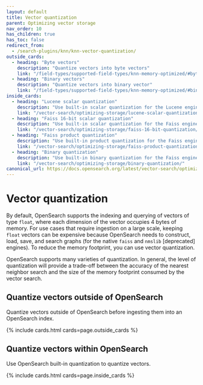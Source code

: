```yaml
---
layout: default
title: Vector quantization
parent: Optimizing vector storage
nav_order: 10
has_children: true
has_toc: false
redirect_from:
  - /search-plugins/knn/knn-vector-quantization/
outside_cards:
  - heading: "Byte vectors"
    description: "Quantize vectors into byte vectors"
    link: "/field-types/supported-field-types/knn-memory-optimized/#byte-vectors"
  - heading: "Binary vectors"
    description: "Quantize vectors into binary vector"
    link: "/field-types/supported-field-types/knn-memory-optimized/#binary-vectors"
inside_cards:
  - heading: "Lucene scalar quantization"
    description: "Use built-in scalar quantization for the Lucene engine"
    link: "/vector-search/optimizing-storage/lucene-scalar-quantization/"
  - heading: "Faiss 16-bit scalar quantization"
    description: "Use built-in scalar quantization for the Faiss engine"
    link: "/vector-search/optimizing-storage/faiss-16-bit-quantization/"
  - heading: "Faiss product quantization"
    description: "Use built-in product quantization for the Faiss engine"
    link: "/vector-search/optimizing-storage/faiss-product-quantization/"
  - heading: "Binary quantization"
    description: "Use built-in binary quantization for the Faiss engine"
    link: "/vector-search/optimizing-storage/binary-quantization/"
canonical_url: https://docs.opensearch.org/latest/vector-search/optimizing-storage/knn-vector-quantization/
---
```


# Vector quantization

By default, OpenSearch supports the indexing and querying of vectors of type `float`, where each dimension of the vector occupies 4 bytes of memory. For use cases that require ingestion on a large scale, keeping `float` vectors can be expensive because OpenSearch needs to construct, load, save, and search graphs (for the native `faiss` and `nmslib` [deprecated] engines). To reduce the memory footprint, you can use vector quantization.

OpenSearch supports many varieties of quantization. In general, the level of quantization will provide a trade-off between the accuracy of the nearest neighbor search and the size of the memory footprint consumed by the vector search. 

## Quantize vectors outside of OpenSearch

Quantize vectors outside of OpenSearch before ingesting them into an OpenSearch index.

{% include cards.html cards=page.outside_cards %}

## Quantize vectors within OpenSearch

Use OpenSearch built-in quantization to quantize vectors.

{% include cards.html cards=page.inside_cards %}